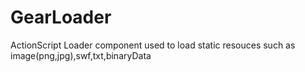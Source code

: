 GearLoader
==========

ActionScript Loader component
  used to load static resouces
  such as image(png,jpg),swf,txt,binaryData
